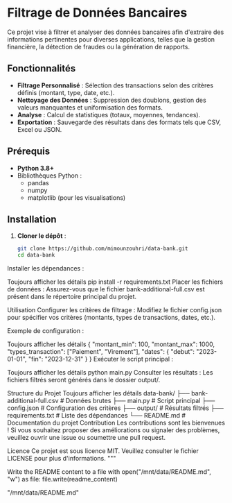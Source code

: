 # Filtrage de Données Bancaires

Ce projet vise à filtrer et analyser des données bancaires afin d'extraire des informations pertinentes pour diverses applications, telles que la gestion financière, la détection de fraudes ou la génération de rapports.

## Fonctionnalités

- **Filtrage Personnalisé** : Sélection des transactions selon des critères définis (montant, type, date, etc.).
- **Nettoyage des Données** : Suppression des doublons, gestion des valeurs manquantes et uniformisation des formats.
- **Analyse** : Calcul de statistiques (totaux, moyennes, tendances).
- **Exportation** : Sauvegarde des résultats dans des formats tels que CSV, Excel ou JSON.

## Prérequis

- **Python 3.8+**
- Bibliothèques Python :
  - pandas
  - numpy
  - matplotlib (pour les visualisations)

## Installation

1. **Cloner le dépôt** :

   ```bash
   git clone https://github.com/mimounzouhri/data-bank.git
   cd data-bank
Installer les dépendances :

Toujours afficher les détails
pip install -r requirements.txt
Placer les fichiers de données : Assurez-vous que le fichier bank-additional-full.csv est présent dans le répertoire principal du projet.

Utilisation
Configurer les critères de filtrage : Modifiez le fichier config.json pour spécifier vos critères (montants, types de transactions, dates, etc.).

Exemple de configuration :

Toujours afficher les détails
{
    "montant_min": 100,
    "montant_max": 1000,
    "types_transaction": ["Paiement", "Virement"],
    "dates": {
        "debut": "2023-01-01",
        "fin": "2023-12-31"
    }
}
Exécuter le script principal :

Toujours afficher les détails
python main.py
Consulter les résultats : Les fichiers filtrés seront générés dans le dossier output/.

Structure du Projet
Toujours afficher les détails
data-bank/
├── bank-additional-full.csv  # Données brutes
├── main.py                   # Script principal
├── config.json               # Configuration des critères
├── output/                   # Résultats filtrés
├── requirements.txt          # Liste des dépendances
└── README.md                 # Documentation du projet
Contribution
Les contributions sont les bienvenues ! Si vous souhaitez proposer des améliorations ou signaler des problèmes, veuillez ouvrir une issue ou soumettre une pull request.

Licence
Ce projet est sous licence MIT. Veuillez consulter le fichier LICENSE pour plus d'informations. """

Write the README content to a file
with open("/mnt/data/README.md", "w") as file: file.write(readme_content)

"/mnt/data/README.md"